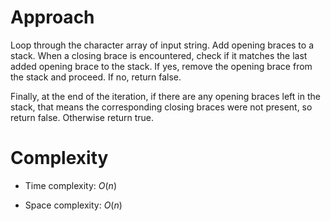 # Approach
Loop through the character array of input string. Add opening braces to a stack. When a closing brace is encountered, 
check if it matches the last added opening brace to the stack. If yes, remove the opening brace from the stack and proceed. 
If no, return false.

Finally, at the end of the iteration, if there are any opening braces left in the stack, 
that means the corresponding closing braces were not present, so return false. Otherwise return true.

# Complexity
- Time complexity:
  $O(n)$

- Space complexity:
  $O(n)$